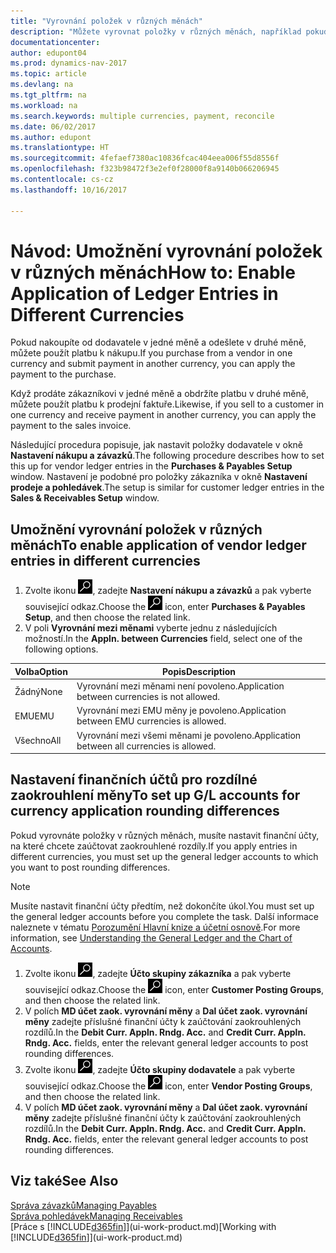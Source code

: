 ```yaml
---
title: "Vyrovnání položek v různých měnách"
description: "Můžete vyrovnat položky v různých měnách, například pokud prodáváte v jedné měně a obdržíte platbu v jiné."
documentationcenter: 
author: edupont04
ms.prod: dynamics-nav-2017
ms.topic: article
ms.devlang: na
ms.tgt_pltfrm: na
ms.workload: na
ms.search.keywords: multiple currencies, payment, reconcile
ms.date: 06/02/2017
ms.author: edupont
ms.translationtype: HT
ms.sourcegitcommit: 4fefaef7380ac10836fcac404eea006f55d8556f
ms.openlocfilehash: f323b98472f3e2ef0f28000f8a9140b066206945
ms.contentlocale: cs-cz
ms.lasthandoff: 10/16/2017

---
```

# <a name="how-to-enable-application-of-ledger-entries-in-different-currencies"></a><span data-ttu-id="0544f-103">Návod: Umožnění vyrovnání položek v různých měnách</span><span class="sxs-lookup"><span data-stu-id="0544f-103">How to: Enable Application of Ledger Entries in Different Currencies</span></span>
<span data-ttu-id="0544f-104">Pokud nakoupíte od dodavatele v jedné měně a odešlete v druhé měně, můžete použít platbu k nákupu.</span><span class="sxs-lookup"><span data-stu-id="0544f-104">If you purchase from a vendor in one currency and submit payment in another currency, you can apply the payment to the purchase.</span></span>

<span data-ttu-id="0544f-105">Když prodáte zákazníkovi v jedné měně a obdržíte platbu v druhé měně, můžete použít platbu k prodejní faktuře.</span><span class="sxs-lookup"><span data-stu-id="0544f-105">Likewise, if you sell to a customer in one currency and receive payment in another currency, you can apply the payment to the sales invoice.</span></span>

<span data-ttu-id="0544f-106">Následující procedura popisuje, jak nastavit položky dodavatele v okně **Nastavení nákupu a závazků**.</span><span class="sxs-lookup"><span data-stu-id="0544f-106">The following procedure describes how to set this up for vendor ledger entries in the **Purchases & Payables Setup** window.</span></span> <span data-ttu-id="0544f-107">Nastavení je podobné pro položky zákazníka v okně **Nastavení prodeje a pohledávek**.</span><span class="sxs-lookup"><span data-stu-id="0544f-107">The setup is similar for customer ledger entries in the **Sales & Receivables Setup** window.</span></span>

## <a name="to-enable-application-of-vendor-ledger-entries-in-different-currencies"></a><span data-ttu-id="0544f-108">Umožnění vyrovnání položek v různých měnách</span><span class="sxs-lookup"><span data-stu-id="0544f-108">To enable application of vendor ledger entries in different currencies</span></span>
1. <span data-ttu-id="0544f-109">Zvolte ikonu ![Vyhledat stránku nebo sestavu](media/ui-search/search_small.png "Ikona Vyhledat stránku nebo sestavu"), zadejte **Nastavení nákupu a závazků** a pak vyberte související odkaz.</span><span class="sxs-lookup"><span data-stu-id="0544f-109">Choose the ![Search for Page or Report](media/ui-search/search_small.png "Search for Page or Report icon") icon, enter **Purchases & Payables Setup**, and then choose the related link.</span></span>
2. <span data-ttu-id="0544f-110">V poli **Vyrovnání mezi měnami** vyberte jednu z následujících možností.</span><span class="sxs-lookup"><span data-stu-id="0544f-110">In the **Appln. between Currencies** field, select one of the following options.</span></span>

| <span data-ttu-id="0544f-111">Volba</span><span class="sxs-lookup"><span data-stu-id="0544f-111">Option</span></span> | <span data-ttu-id="0544f-112">Popis</span><span class="sxs-lookup"><span data-stu-id="0544f-112">Description</span></span> |
| --- | --- |
| <span data-ttu-id="0544f-113">Žádný</span><span class="sxs-lookup"><span data-stu-id="0544f-113">None</span></span> |<span data-ttu-id="0544f-114">Vyrovnání mezi měnami není povoleno.</span><span class="sxs-lookup"><span data-stu-id="0544f-114">Application between currencies is not allowed.</span></span> |
| <span data-ttu-id="0544f-115">EMU</span><span class="sxs-lookup"><span data-stu-id="0544f-115">EMU</span></span> |<span data-ttu-id="0544f-116">Vyrovnání mezi EMU měny je povoleno.</span><span class="sxs-lookup"><span data-stu-id="0544f-116">Application between EMU currencies is allowed.</span></span> |
| <span data-ttu-id="0544f-117">Všechno</span><span class="sxs-lookup"><span data-stu-id="0544f-117">All</span></span> |<span data-ttu-id="0544f-118">Vyrovnání mezi všemi měnami je povoleno.</span><span class="sxs-lookup"><span data-stu-id="0544f-118">Application between all currencies is allowed.</span></span> |

## <a name="to-set-up-gl-accounts-for-currency-application-rounding-differences"></a><span data-ttu-id="0544f-119">Nastavení finančních účtů pro rozdílné zaokrouhlení měny</span><span class="sxs-lookup"><span data-stu-id="0544f-119">To set up G/L accounts for currency application rounding differences</span></span>  
<span data-ttu-id="0544f-120">Pokud vyrovnáte položky v různých měnách, musíte nastavit finanční účty, na které chcete zaúčtovat zaokrouhlené rozdíly.</span><span class="sxs-lookup"><span data-stu-id="0544f-120">If you apply entries in different currencies, you must set up the general ledger accounts to which you want to post rounding differences.</span></span>  

> [!NOTE]  
>  <span data-ttu-id="0544f-121">Musíte nastavit finanční účty předtím, než dokončíte úkol.</span><span class="sxs-lookup"><span data-stu-id="0544f-121">You must set up the general ledger accounts before you complete the task.</span></span> <span data-ttu-id="0544f-122">Další informace naleznete v tématu [Porozumění Hlavní knize a účetní osnově](finance-general-ledger.md).</span><span class="sxs-lookup"><span data-stu-id="0544f-122">For more information, see [Understanding the General Ledger and the Chart of Accounts](finance-general-ledger.md).</span></span>

1. <span data-ttu-id="0544f-123">Zvolte ikonu ![Vyhledat stránku nebo sestavu](media/ui-search/search_small.png "Ikona Vyhledat stránku nebo sestavu"), zadejte **Účto skupiny zákazníka** a pak vyberte související odkaz.</span><span class="sxs-lookup"><span data-stu-id="0544f-123">Choose the ![Search for Page or Report](media/ui-search/search_small.png "Search for Page or Report icon") icon, enter **Customer Posting Groups**, and then choose the related link.</span></span>  
2. <span data-ttu-id="0544f-124">V polích **MD účet  zaok. vyrovnání měny** a **Dal účet zaok. vyrovnání měny** zadejte příslušné finanční účty k zaúčtování zaokrouhlených rozdílů.</span><span class="sxs-lookup"><span data-stu-id="0544f-124">In the **Debit Curr. Appln. Rndg. Acc.** and **Credit Curr. Appln. Rndg. Acc.** fields, enter the relevant general ledger accounts to post rounding differences.</span></span>  
3. <span data-ttu-id="0544f-125">Zvolte ikonu ![Vyhledat stránku nebo sestavu](media/ui-search/search_small.png "Ikona Vyhledat stránku nebo sestavu"), zadejte **Účto skupiny dodavatele** a pak vyberte související odkaz.</span><span class="sxs-lookup"><span data-stu-id="0544f-125">Choose the ![Search for Page or Report](media/ui-search/search_small.png "Search for Page or Report icon") icon, enter **Vendor Posting Groups**, and then choose the related link.</span></span>  
4. <span data-ttu-id="0544f-126">V polích **MD účet zaok. vyrovnání měny** a **Dal účet zaok. vyrovnání měny** zadejte příslušné finanční účty k zaúčtování zaokrouhlených rozdílů.</span><span class="sxs-lookup"><span data-stu-id="0544f-126">In the **Debit Curr. Appln. Rndg. Acc.** and **Credit Curr. Appln. Rndg. Acc.** fields, enter the relevant general ledger accounts to post rounding differences.</span></span>  

## <a name="see-also"></a><span data-ttu-id="0544f-127">Viz také</span><span class="sxs-lookup"><span data-stu-id="0544f-127">See Also</span></span>
[<span data-ttu-id="0544f-128">Správa závazků</span><span class="sxs-lookup"><span data-stu-id="0544f-128">Managing Payables</span></span>](payables-manage-payables.md)  
[<span data-ttu-id="0544f-129">Správa pohledávek</span><span class="sxs-lookup"><span data-stu-id="0544f-129">Managing Receivables</span></span>](receivables-manage-receivables.md)  
<span data-ttu-id="0544f-130">[Práce s [!INCLUDE[d365fin](includes/d365fin_md.md)]](ui-work-product.md)</span><span class="sxs-lookup"><span data-stu-id="0544f-130">[Working with [!INCLUDE[d365fin](includes/d365fin_md.md)]](ui-work-product.md)</span></span>

